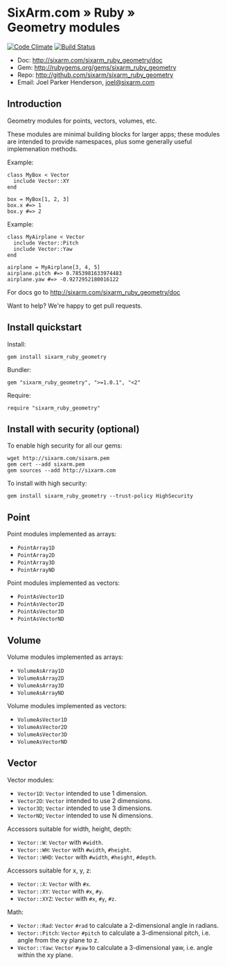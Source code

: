 # SixArm.com » Ruby » <br> Geometry modules

[![Code Climate](https://codeclimate.com/github/SixArm/sixarm_ruby_geometry.png)](https://codeclimate.com/github/SixArm/sixarm_ruby_geometry)
[![Build Status](https://travis-ci.org/SixArm/sixarm_ruby_geometry.png)](https://travis-ci.org/SixArm/sixarm_ruby_geometry)

* Doc: <http://sixarm.com/sixarm_ruby_geometry/doc>
* Gem: <http://rubygems.org/gems/sixarm_ruby_geometry>
* Repo: <http://github.com/sixarm/sixarm_ruby_geometry>
* Email: Joel Parker Henderson, <joel@sixarm.com>


## Introduction

Geometry modules for points, vectors, volumes, etc.

These modules are minimal building blocks for larger apps; these modules are intended to provide namespaces, plus some generally useful implemenation methods.

Example:

    class MyBox < Vector
      include Vector::XY
    end

    box = MyBox[1, 2, 3]
    box.x #=> 1
    box.y #=> 2


Example:

    class MyAirplane < Vector
      include Vector::Pitch
      include Vector::Yaw
    end

    airplane = MyAirplane[3, 4, 5]
    airplane.pitch #=> 0.7853981633974483
    airplane.yaw #=> -0.9272952180016122

For docs go to <http://sixarm.com/sixarm_ruby_geometry/doc>

Want to help? We're happy to get pull requests.


## Install quickstart

Install:

    gem install sixarm_ruby_geometry

Bundler:

    gem "sixarm_ruby_geometry", ">=1.0.1", "<2"

Require:

    require "sixarm_ruby_geometry"


## Install with security (optional)

To enable high security for all our gems:

    wget http://sixarm.com/sixarm.pem
    gem cert --add sixarm.pem
    gem sources --add http://sixarm.com

To install with high security:

    gem install sixarm_ruby_geometry --trust-policy HighSecurity


## Point

Point modules implemented as arrays:

* `PointArray1D`
* `PointArray2D`
* `PointArray3D`
* `PointArrayND`


Point modules implemented as vectors:

* `PointAsVector1D`
* `PointAsVector2D`
* `PointAsVector3D`
* `PointAsVectorND`


## Volume

Volume modules implemented as arrays:

* `VolumeAsArray1D`
* `VolumeAsArray2D`
* `VolumeAsArray3D`
* `VolumeAsArrayND`

Volume modules implemented as vectors:

* `VolumeAsVector1D`
* `VolumeAsVector2D`
* `VolumeAsVector3D`
* `VolumeAsVectorND`


## Vector

Vector modules:

* `Vector1D`: `Vector` intended to use 1 dimension.
* `Vector2D`: `Vector` intended to use 2 dimensions.
* `Vector3D`; `Vector` intended to use 3 dimensions.
* `VectorND`; `Vector` intended to use N dimensions.

Accessors suitable for width, height, depth:

* `Vector::W`: `Vector` with `#width`.
* `Vector::WH`: `Vector` with `#width`, `#height`.
* `Vector::WHD`: `Vector` with `#width`, `#height`, `#depth`.

Accessors suitable for x, y, z:

* `Vector::X`: `Vector` with `#x`.
* `Vector::XY`: `Vector` with `#x`, `#y`.
* `Vector::XYZ`: `Vector` with `#x`, `#y`, `#z`.

Math:

* `Vector::Rad`: `Vector` `#rad` to calculate a 2-dimensional angle in radians.
* `Vector::Pitch`: `Vector` `#pitch` to calculate a 3-dimensional pitch, i.e. angle from the xy plane to z.
* `Vector::Yaw`: `Vector` `#yaw` to calculate a 3-dimensional yaw, i.e. angle within the xy plane.

